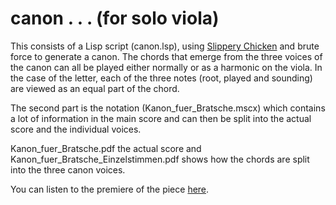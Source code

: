 # canon . . . (for solo viola)
This consists of a Lisp script (canon.lsp), using [Slippery Chicken](https://michael-edwards.org/sc/) and brute force to generate a canon. The chords that emerge from the three voices of the canon can all be played either normally or as a harmonic on the viola. In the case of the letter, each of the three notes (root, played and sounding) are viewed as an equal part of the chord.

The second part is the notation (Kanon_fuer_Bratsche.mscx) which contains a lot of information in the main score and can then be split into the actual score and the individual voices.

Kanon_fuer_Bratsche.pdf the actual score and Kanon_fuer_Bratsche_Einzelstimmen.pdf shows how the chords are split into the three canon voices.

You can listen to the premiere of the piece [here](https://leonfocker.de/works/kanon/).
